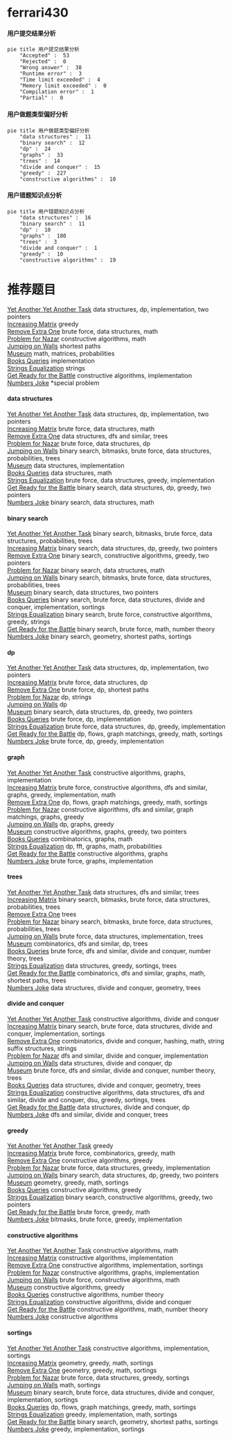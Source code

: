 # ferrari430
<!-- tabs:start -->
#### **用户提交结果分析**

```mermaid
pie title 用户提交结果分析
    "Accepted" :  53
    "Rejected" :  0
    "Wrong answer" :  38
    "Runtime error" :  3
    "Time limit exceeded" :  4
    "Memory limit exceeded" :  0
    "Compilation error" :  1
    "Partial" :  0
```
#### **用户做题类型偏好分析**

```mermaid
pie title 用户做题类型偏好分析
    "data structures" :  11
    "binary search" :  12
    "dp" :  24
    "graphs" :  33
    "trees" :  14
    "divide and conquer" :  15
    "greedy" :  227
    "constructive algorithms" :  10
```
#### **用户错题知识点分析**

```mermaid
pie title 用户错题知识点分析
    "data structures" :  16
    "binary search" :  11
    "dp" :  10
    "graphs" :  180
    "trees" :  3
    "divide and conquer" :  1
    "greedy" :  10
    "constructive algorithms" :  19
```
<!-- tabs:end -->
# 推荐题目
[Yet Another Yet Another Task](http://codeforces.com/problemset/problem/1359/D)		data structures,
                        dp,
                        implementation,
                        two pointers		  
[Increasing Matrix](http://codeforces.com/problemset/problem/1231/C)		greedy		  
[Remove Extra One](http://codeforces.com/problemset/problem/900/C)		brute force,
                        data structures,
                        math		  
[Problem for Nazar](http://codeforces.com/problemset/problem/1151/C)		constructive algorithms,
                        math		  
[Jumping on Walls](http://codeforces.com/problemset/problem/198/B)		shortest paths		  
[Museum](http://codeforces.com/problemset/problem/113/D)		math,
                        matrices,
                        probabilities		  
[Books Queries](http://codeforces.com/problemset/problem/1066/C)		implementation		  
[Strings Equalization](https://codeforces.com/contest/1241/problem/B)		strings		  
[Get Ready for the Battle](http://codeforces.com/problemset/problem/1119/G)		constructive algorithms,
                        implementation		  
[Numbers Joke](http://codeforces.com/problemset/problem/784/A)		*special problem		  
<!-- tabs:start -->
#### **data structures**
[Yet Another Yet Another Task](http://codeforces.com/problemset/problem/1359/D)		data structures,
                        dp,
                        implementation,
                        two pointers		  
[Increasing Matrix](http://codeforces.com/problemset/problem/900/C)		brute force,
                        data structures,
                        math		  
[Remove Extra One](http://codeforces.com/problemset/problem/383/C)		data structures,
                        dfs and similar,
                        trees		  
[Problem for Nazar](http://codeforces.com/problemset/problem/263/E)		brute force,
                        data structures,
                        dp		  
[Jumping on Walls](http://codeforces.com/problemset/problem/1479/D)		binary search,
                        bitmasks,
                        brute force,
                        data structures,
                        probabilities,
                        trees		  
[Museum](http://codeforces.com/problemset/problem/1163/B2)		data structures,
                        implementation		  
[Books Queries](http://codeforces.com/problemset/problem/316/E3)		data structures,
                        math		  
[Strings Equalization](https://codeforces.com/contest/1341/problem/C)		brute force,
                        data structures,
                        greedy,
                        implementation		  
[Get Ready for the Battle](http://codeforces.com/problemset/problem/1492/C)		binary search,
                        data structures,
                        dp,
                        greedy,
                        two pointers		  
[Numbers Joke](http://codeforces.com/problemset/problem/1490/G)		binary search,
                        data structures,
                        math		  
#### **binary search**
[Yet Another Yet Another Task](http://codeforces.com/problemset/problem/1479/D)		binary search,
                        bitmasks,
                        brute force,
                        data structures,
                        probabilities,
                        trees		  
[Increasing Matrix](http://codeforces.com/problemset/problem/1492/C)		binary search,
                        data structures,
                        dp,
                        greedy,
                        two pointers		  
[Remove Extra One](http://codeforces.com/problemset/problem/1463/D)		binary search,
                        constructive algorithms,
                        greedy,
                        two pointers		  
[Problem for Nazar](http://codeforces.com/problemset/problem/1490/G)		binary search,
                        data structures,
                        math		  
[Jumping on Walls](http://codeforces.com/problemset/problem/1479/D)		binary search,
                        bitmasks,
                        brute force,
                        data structures,
                        probabilities,
                        trees		  
[Museum](http://codeforces.com/problemset/problem/1436/E)		binary search,
                        data structures,
                        two pointers		  
[Books Queries](http://codeforces.com/problemset/problem/1461/D)		binary search,
                        brute force,
                        data structures,
                        divide and conquer,
                        implementation,
                        sortings		  
[Strings Equalization](http://codeforces.com/problemset/problem/1493/C)		binary search,
                        brute force,
                        constructive algorithms,
                        greedy,
                        strings		  
[Get Ready for the Battle](http://codeforces.com/problemset/problem/1487/D)		binary search,
                        brute force,
                        math,
                        number theory		  
[Numbers Joke](http://codeforces.com/problemset/problem/1486/B)		binary search,
                        geometry,
                        shortest paths,
                        sortings		  
#### **dp**
[Yet Another Yet Another Task](http://codeforces.com/problemset/problem/1359/D)		data structures,
                        dp,
                        implementation,
                        two pointers		  
[Increasing Matrix](http://codeforces.com/problemset/problem/263/E)		brute force,
                        data structures,
                        dp		  
[Remove Extra One](http://codeforces.com/problemset/problem/1202/B)		brute force,
                        dp,
                        shortest paths		  
[Problem for Nazar](http://codeforces.com/problemset/problem/1015/F)		dp,
                        strings		  
[Jumping on Walls](http://codeforces.com/problemset/problem/1110/D)		dp		  
[Museum](http://codeforces.com/problemset/problem/1492/C)		binary search,
                        data structures,
                        dp,
                        greedy,
                        two pointers		  
[Books Queries](https://codeforces.com/contest/1457/problem/C)		brute force,
                        dp,
                        implementation		  
[Strings Equalization](http://codeforces.com/problemset/problem/1491/C)		brute force,
                        data structures,
                        dp,
                        greedy,
                        implementation		  
[Get Ready for the Battle](http://codeforces.com/problemset/problem/1437/C)		dp,
                        flows,
                        graph matchings,
                        greedy,
                        math,
                        sortings		  
[Numbers Joke](http://codeforces.com/problemset/problem/1499/B)		brute force,
                        dp,
                        greedy,
                        implementation		  
#### **graph**
[Yet Another Yet Another Task](http://codeforces.com/problemset/problem/1082/D)		constructive algorithms,
                        graphs,
                        implementation		  
[Increasing Matrix](http://codeforces.com/problemset/problem/1487/C)		brute force,
                        constructive algorithms,
                        dfs and similar,
                        graphs,
                        greedy,
                        implementation,
                        math		  
[Remove Extra One](http://codeforces.com/problemset/problem/1437/C)		dp,
                        flows,
                        graph matchings,
                        greedy,
                        math,
                        sortings		  
[Problem for Nazar](http://codeforces.com/problemset/problem/1470/D)		constructive algorithms,
                        dfs and similar,
                        graph matchings,
                        graphs,
                        greedy		  
[Jumping on Walls](http://codeforces.com/problemset/problem/1476/C)		dp,
                        graphs,
                        greedy		  
[Museum](http://codeforces.com/problemset/problem/1304/D)		constructive algorithms,
                        graphs,
                        greedy,
                        two pointers		  
[Books Queries](http://codeforces.com/problemset/problem/1475/C)		combinatorics,
                        graphs,
                        math		  
[Strings Equalization](http://codeforces.com/problemset/problem/553/E)		dp,
                        fft,
                        graphs,
                        math,
                        probabilities		  
[Get Ready for the Battle](http://codeforces.com/problemset/problem/1495/C)		constructive algorithms,
                        graphs		  
[Numbers Joke](http://codeforces.com/problemset/problem/1510/K)		brute force,
                        graphs,
                        implementation		  
#### **trees**
[Yet Another Yet Another Task](http://codeforces.com/problemset/problem/383/C)		data structures,
                        dfs and similar,
                        trees		  
[Increasing Matrix](http://codeforces.com/problemset/problem/1479/D)		binary search,
                        bitmasks,
                        brute force,
                        data structures,
                        probabilities,
                        trees		  
[Remove Extra One](http://codeforces.com/problemset/problem/1188/A1)		trees		  
[Problem for Nazar](http://codeforces.com/problemset/problem/1479/D)		binary search,
                        bitmasks,
                        brute force,
                        data structures,
                        probabilities,
                        trees		  
[Jumping on Walls](http://codeforces.com/problemset/problem/1511/C)		brute force,
                        data structures,
                        implementation,
                        trees		  
[Museum](http://codeforces.com/problemset/problem/1499/F)		combinatorics,
                        dfs and similar,
                        dp,
                        trees		  
[Books Queries](http://codeforces.com/problemset/problem/1491/E)		brute force,
                        dfs and similar,
                        divide and conquer,
                        number theory,
                        trees		  
[Strings Equalization](http://codeforces.com/problemset/problem/1466/D)		data structures,
                        greedy,
                        sortings,
                        trees		  
[Get Ready for the Battle](http://codeforces.com/problemset/problem/1495/D)		combinatorics,
                        dfs and similar,
                        graphs,
                        math,
                        shortest paths,
                        trees		  
[Numbers Joke](http://codeforces.com/problemset/problem/1303/G)		data structures,
                        divide and conquer,
                        geometry,
                        trees		  
#### **divide and conquer**
[Yet Another Yet Another Task](http://codeforces.com/problemset/problem/1408/F)		constructive algorithms,
                        divide and conquer		  
[Increasing Matrix](http://codeforces.com/problemset/problem/1461/D)		binary search,
                        brute force,
                        data structures,
                        divide and conquer,
                        implementation,
                        sortings		  
[Remove Extra One](http://codeforces.com/problemset/problem/1466/G)		combinatorics,
                        divide and conquer,
                        hashing,
                        math,
                        string suffix structures,
                        strings		  
[Problem for Nazar](http://codeforces.com/problemset/problem/1490/D)		dfs and similar,
                        divide and conquer,
                        implementation		  
[Jumping on Walls](https://codeforces.com/contest/1483/problem/C)		data structures,
                        divide and conquer,
                        dp		  
[Museum](http://codeforces.com/problemset/problem/1491/E)		brute force,
                        dfs and similar,
                        divide and conquer,
                        number theory,
                        trees		  
[Books Queries](http://codeforces.com/problemset/problem/1303/G)		data structures,
                        divide and conquer,
                        geometry,
                        trees		  
[Strings Equalization](http://codeforces.com/problemset/problem/1494/D)		constructive algorithms,
                        data structures,
                        dfs and similar,
                        divide and conquer,
                        dsu,
                        greedy,
                        sortings,
                        trees		  
[Get Ready for the Battle](http://codeforces.com/problemset/problem/1482/E)		data structures,
                        divide and conquer,
                        dp		  
[Numbers Joke](http://codeforces.com/problemset/problem/566/C)		dfs and similar,
                        divide and conquer,
                        trees		  
#### **greedy**
[Yet Another Yet Another Task](http://codeforces.com/problemset/problem/1231/C)		greedy		  
[Increasing Matrix](http://codeforces.com/problemset/problem/833/C)		brute force,
                        combinatorics,
                        greedy,
                        math		  
[Remove Extra One](http://codeforces.com/problemset/problem/1461/A)		constructive algorithms,
                        greedy		  
[Problem for Nazar](https://codeforces.com/contest/1341/problem/C)		brute force,
                        data structures,
                        greedy,
                        implementation		  
[Jumping on Walls](http://codeforces.com/problemset/problem/1492/C)		binary search,
                        data structures,
                        dp,
                        greedy,
                        two pointers		  
[Museum](https://codeforces.com/contest/1496/problem/C)		geometry,
                        greedy,
                        math,
                        sortings		  
[Books Queries](http://codeforces.com/problemset/problem/1493/A)		constructive algorithms,
                        greedy		  
[Strings Equalization](http://codeforces.com/problemset/problem/1463/D)		binary search,
                        constructive algorithms,
                        greedy,
                        two pointers		  
[Get Ready for the Battle](http://codeforces.com/problemset/problem/1462/C)		brute force,
                        greedy,
                        math		  
[Numbers Joke](http://codeforces.com/problemset/problem/1494/B)		bitmasks,
                        brute force,
                        greedy,
                        implementation		  
#### **constructive algorithms**
[Yet Another Yet Another Task](http://codeforces.com/problemset/problem/1151/C)		constructive algorithms,
                        math		  
[Increasing Matrix](http://codeforces.com/problemset/problem/1119/G)		constructive algorithms,
                        implementation		  
[Remove Extra One](http://codeforces.com/problemset/problem/347/A)		constructive algorithms,
                        implementation,
                        sortings		  
[Problem for Nazar](http://codeforces.com/problemset/problem/1082/D)		constructive algorithms,
                        graphs,
                        implementation		  
[Jumping on Walls](http://codeforces.com/problemset/problem/488/B)		brute force,
                        constructive algorithms,
                        math		  
[Museum](http://codeforces.com/problemset/problem/1461/A)		constructive algorithms,
                        greedy		  
[Books Queries](http://codeforces.com/problemset/problem/776/B)		constructive algorithms,
                        number theory		  
[Strings Equalization](http://codeforces.com/problemset/problem/1408/F)		constructive algorithms,
                        divide and conquer		  
[Get Ready for the Battle](http://codeforces.com/problemset/problem/1477/A)		constructive algorithms,
                        math,
                        number theory		  
[Numbers Joke](http://codeforces.com/problemset/problem/1395/B)		constructive algorithms		  
#### **sortings**
[Yet Another Yet Another Task](http://codeforces.com/problemset/problem/347/A)		constructive algorithms,
                        implementation,
                        sortings		  
[Increasing Matrix](https://codeforces.com/contest/1496/problem/C)		geometry,
                        greedy,
                        math,
                        sortings		  
[Remove Extra One](http://codeforces.com/problemset/problem/1495/A)		geometry,
                        greedy,
                        math,
                        sortings		  
[Problem for Nazar](http://codeforces.com/problemset/problem/1497/A)		brute force,
                        data structures,
                        greedy,
                        sortings		  
[Jumping on Walls](http://codeforces.com/problemset/problem/1427/A)		math,
                        sortings		  
[Museum](http://codeforces.com/problemset/problem/1461/D)		binary search,
                        brute force,
                        data structures,
                        divide and conquer,
                        implementation,
                        sortings		  
[Books Queries](http://codeforces.com/problemset/problem/1437/C)		dp,
                        flows,
                        graph matchings,
                        greedy,
                        math,
                        sortings		  
[Strings Equalization](http://codeforces.com/problemset/problem/1473/A)		greedy,
                        implementation,
                        math,
                        sortings		  
[Get Ready for the Battle](http://codeforces.com/problemset/problem/1486/B)		binary search,
                        geometry,
                        shortest paths,
                        sortings		  
[Numbers Joke](http://codeforces.com/problemset/problem/1480/B)		greedy,
                        implementation,
                        sortings		  
<!-- tabs:end -->
